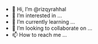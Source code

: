 - 👋 Hi, I’m @rizqyrahhal
- 👀 I’m interested in ...
- 🌱 I’m currently learning ...
- 💞️ I’m looking to collaborate on ...
- 📫 How to reach me ...

<!---
rizqyrahhal/rizqyrahhal is a ✨ special ✨ repository because its `README.md` (this file) appears on your GitHub profile.
You can click the Preview link to take a look at your changes.
--->
